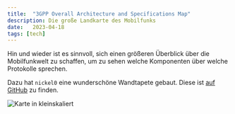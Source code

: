 ```yaml
---
title:  "3GPP Overall Architecture and Specifications Map"
description: Die große Landkarte des Mobilfunks
date:   2023-04-18
tags: [tech]
---
```


Hin und wieder ist es sinnvoll, sich einen größeren Überblick über die Mobilfunkwelt zu schaffen, um zu sehen welche Komponenten über welche Protokolle sprechen.

Dazu hat `nickel0` eine wunderschöne Wandtapete gebaut. Diese ist [auf GitHub](https://github.com/nickel0/3GPP-Overall-Architecture/tree/master/diagram) zu finden.

![Karte in kleinskaliert](/images/3gpp-small.jpg)
